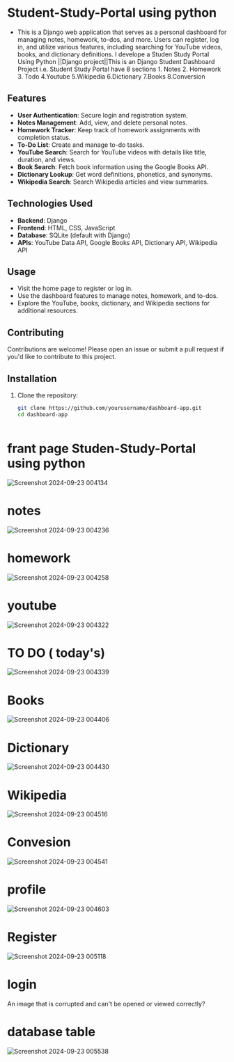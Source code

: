 
# Student-Study-Portal using python
-  This is a Django web application that serves as a personal dashboard for managing notes, homework, to-dos, and more. Users can register, log in, and utilize various features, including searching for YouTube videos, books, and dictionary definitions.
I develope a Studen Study Portal  Using Python  ||Django project||This is an Django Student Dashboard Project i.e. Student Study Portal have 8 sections 1. Notes 2. Homework 3. Todo 4.Youtube 5.Wikipedia 6.Dictionary 7.Books 8.Conversion

## Features

- **User Authentication**: Secure login and registration system.
- **Notes Management**: Add, view, and delete personal notes.
- **Homework Tracker**: Keep track of homework assignments with completion status.
- **To-Do List**: Create and manage to-do tasks.
- **YouTube Search**: Search for YouTube videos with details like title, duration, and views.
- **Book Search**: Fetch book information using the Google Books API.
- **Dictionary Lookup**: Get word definitions, phonetics, and synonyms.
- **Wikipedia Search**: Search Wikipedia articles and view summaries.

## Technologies Used

- **Backend**: Django
- **Frontend**: HTML, CSS, JavaScript
- **Database**: SQLite (default with Django)
- **APIs**: YouTube Data API, Google Books API, Dictionary API, Wikipedia API

## Usage

- Visit the home page to register or log in.
- Use the dashboard features to manage notes, homework, and to-dos.
- Explore the YouTube, books, dictionary, and Wikipedia sections for additional resources.

## Contributing

Contributions are welcome! Please open an issue or submit a pull request if you'd like to contribute to this project.

## Installation

1. Clone the repository:
   ```bash
   git clone https://github.com/yourusername/dashboard-app.git
   cd dashboard-app



# frant page Studen-Study-Portal using python
![Screenshot 2024-09-23 004134](https://github.com/user-attachments/assets/1a2de158-bcdc-4f1e-ab6a-366d455559a9)

# notes

![Screenshot 2024-09-23 004236](https://github.com/user-attachments/assets/8bc0deaf-a93c-467b-9905-32c896f1815b)

# homework
![Screenshot 2024-09-23 004258](https://github.com/user-attachments/assets/fd746609-1ac2-4031-9641-5f987bdce2cf)

# youtube
![Screenshot 2024-09-23 004322](https://github.com/user-attachments/assets/99df4a21-f328-4132-ab62-b318e840b780)

# TO DO ( today's)

![Screenshot 2024-09-23 004339](https://github.com/user-attachments/assets/28067c8a-da4d-4844-80d3-052f1a480395)


 # Books
![Screenshot 2024-09-23 004406](https://github.com/user-attachments/assets/26f0c5a5-5582-4e5c-907d-df3f9d367e75)

# Dictionary
![Screenshot 2024-09-23 004430](https://github.com/user-attachments/assets/13f7c072-b3ce-4c8d-9b7b-24d8b26eee7f)

# Wikipedia
![Screenshot 2024-09-23 004516](https://github.com/user-attachments/assets/c797d3b9-fee9-4dd5-99a1-e801b1075820)
# Convesion 

![Screenshot 2024-09-23 004541](https://github.com/user-attachments/assets/a6de0828-8127-4504-ab44-2b2f46f8dc5a)

# profile

![Screenshot 2024-09-23 004603](https://github.com/user-attachments/assets/de72df65-4798-4bb6-98cb-9dbcf90d1d30)

# Register
![Screenshot 2024-09-23 005118](https://github.com/user-attachments/assets/6eb61138-378a-40c2-b33e-2236f329f1fa)

# login
An image that is corrupted and can't be opened or viewed correctly?
#


# database table
![Screenshot 2024-09-23 005538](https://github.com/user-attachments/assets/0ee85321-aaab-47ad-ba45-593e806ab72b)

